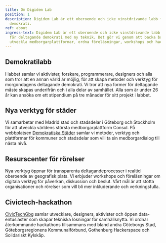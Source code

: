 ```yaml
---
title: Om Digidem Lab
position: 1
description: Digidem Lab är ett oberoende och icke vinstdrivande labb för deltagande
  demokrati.
ref: about
ingress-text: Digidem Lab är ett oberoende och icke vinstdrivande labb som verkar
  för deltagande demokrati med ny teknik. Det gör vi genom att backa bra projekt,
  utveckla medborgarplattformar, ordna föreläsningar, workshops och hackathons.
---
```


## Demokratilabb
I labbet samlar vi aktivister, forskare, programmerare, designers och alla som  tror att en annan värld är möjlig, för att skapa metoder och verktyg för morgondagens deltagande demokrati. Vi tror att nya former för deltagande måste skapas underifrån och i alla delar av samhället. Alla som är under 26 år kan ansöka om ett stipendium på tre månader för sitt projekt i labbet.

## Nya verktyg för städer
Vi samarbetar med Madrid stad och stadsdelar i Göteborg och Stockholm för att utveckla världens största medborgarplattform Consul. På webbplatsen [Demokratiska Städer](http://demokratiskastader.se) samlar vi metoder, verktyg och plattformar för kommuner och stadsdelar som vill ta sin medborgardialog till nästa nivå.

## Resurscenter för rörelser
Nya verktyg öppnar för transparenta deltagandeprocesser i realtid oberoende av geografisk plats. Vi erbjuder workshops och föreläsningar om digitala verktyg för påverkan, diskussion och beslut. Vårt mål är att stötta organisationer och rörelser som vill bli mer inkluderande och verkningsfulla.

## Civictech-hackathon
[CivicTechGbg](http://civictechgbg.se) samlar utvecklare, designers, aktivister och öppen data-entusiaster som skapar tekniska lösningar för samhällsnytta. Vi ordnar återkommande hackathons tillsammans med bland andra Göteborgs Stad, Göteborgsregionens Kommunalförbund, Gothenburg Hackerspace och Solidariskt Kylskåp.
